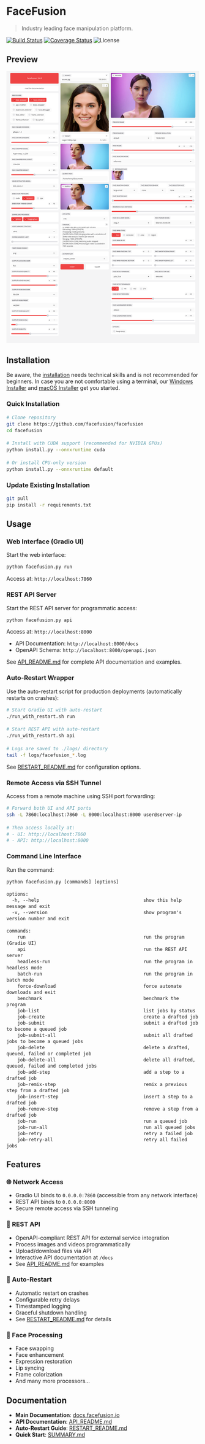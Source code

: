 FaceFusion
==========

> Industry leading face manipulation platform.

[![Build Status](https://img.shields.io/github/actions/workflow/status/facefusion/facefusion/ci.yml.svg?branch=master)](https://github.com/facefusion/facefusion/actions?query=workflow:ci)
[![Coverage Status](https://img.shields.io/coveralls/facefusion/facefusion.svg)](https://coveralls.io/r/facefusion/facefusion)
![License](https://img.shields.io/badge/license-OpenRAIL--AS-green)


Preview
-------

![Preview](https://raw.githubusercontent.com/facefusion/facefusion/master/.github/preview.png?sanitize=true)


Installation
------------

Be aware, the [installation](https://docs.facefusion.io/installation) needs technical skills and is not recommended for beginners. In case you are not comfortable using a terminal, our [Windows Installer](http://windows-installer.facefusion.io) and [macOS Installer](http://macos-installer.facefusion.io) get you started.

### Quick Installation

```bash
# Clone repository
git clone https://github.com/facefusion/facefusion
cd facefusion

# Install with CUDA support (recommended for NVIDIA GPUs)
python install.py --onnxruntime cuda

# Or install CPU-only version
python install.py --onnxruntime default
```

### Update Existing Installation

```bash
git pull
pip install -r requirements.txt
```


Usage
-----

### Web Interface (Gradio UI)

Start the web interface:

```bash
python facefusion.py run
```

Access at: `http://localhost:7860`

### REST API Server

Start the REST API server for programmatic access:

```bash
python facefusion.py api
```

Access at: `http://localhost:8000`
- API Documentation: `http://localhost:8000/docs`
- OpenAPI Schema: `http://localhost:8000/openapi.json`

See [API_README.md](API_README.md) for complete API documentation and examples.

### Auto-Restart Wrapper

Use the auto-restart script for production deployments (automatically restarts on crashes):

```bash
# Start Gradio UI with auto-restart
./run_with_restart.sh run

# Start REST API with auto-restart
./run_with_restart.sh api

# Logs are saved to ./logs/ directory
tail -f logs/facefusion_*.log
```

See [RESTART_README.md](RESTART_README.md) for configuration options.

### Remote Access via SSH Tunnel

Access from a remote machine using SSH port forwarding:

```bash
# Forward both UI and API ports
ssh -L 7860:localhost:7860 -L 8000:localhost:8000 user@server-ip

# Then access locally at:
# - UI: http://localhost:7860
# - API: http://localhost:8000
```

### Command Line Interface

Run the command:

```
python facefusion.py [commands] [options]

options:
  -h, --help                                      show this help message and exit
  -v, --version                                   show program's version number and exit

commands:
    run                                           run the program (Gradio UI)
    api                                           run the REST API server
    headless-run                                  run the program in headless mode
    batch-run                                     run the program in batch mode
    force-download                                force automate downloads and exit
    benchmark                                     benchmark the program
    job-list                                      list jobs by status
    job-create                                    create a drafted job
    job-submit                                    submit a drafted job to become a queued job
    job-submit-all                                submit all drafted jobs to become a queued jobs
    job-delete                                    delete a drafted, queued, failed or completed job
    job-delete-all                                delete all drafted, queued, failed and completed jobs
    job-add-step                                  add a step to a drafted job
    job-remix-step                                remix a previous step from a drafted job
    job-insert-step                               insert a step to a drafted job
    job-remove-step                               remove a step from a drafted job
    job-run                                       run a queued job
    job-run-all                                   run all queued jobs
    job-retry                                     retry a failed job
    job-retry-all                                 retry all failed jobs
```


Features
--------

### 🌐 Network Access
- Gradio UI binds to `0.0.0.0:7860` (accessible from any network interface)
- REST API binds to `0.0.0.0:8000`
- Secure remote access via SSH tunneling

### 🚀 REST API
- OpenAPI-compliant REST API for external service integration
- Process images and videos programmatically
- Upload/download files via API
- Interactive API documentation at `/docs`
- See [API_README.md](API_README.md) for examples

### 🔄 Auto-Restart
- Automatic restart on crashes
- Configurable retry delays
- Timestamped logging
- Graceful shutdown handling
- See [RESTART_README.md](RESTART_README.md) for details

### 🎨 Face Processing
- Face swapping
- Face enhancement
- Expression restoration
- Lip syncing
- Frame colorization
- And many more processors...


Documentation
-------------

- **Main Documentation**: [docs.facefusion.io](https://docs.facefusion.io)
- **API Documentation**: [API_README.md](API_README.md)
- **Auto-Restart Guide**: [RESTART_README.md](RESTART_README.md)
- **Quick Start**: [SUMMARY.md](SUMMARY.md)

